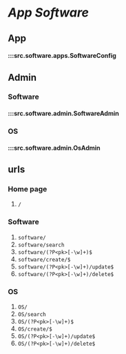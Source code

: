 # ***App Software***

## App
#### :::src.software.apps.SoftwareConfig

## Admin

### Software
#### :::src.software.admin.SoftwareAdmin

### OS
#### :::src.software.admin.OsAdmin

## urls

### Home page

1. ```/```

### Software

1. ```software/```
2. ```software/search```
3. ```software/(?P<pk>[-\w]+)$```
4. ```software/create/$```
5. ```software/(?P<pk>[-\w]+)/update$```
6. ```software/(?P<pk>[-\w]+)/delete$```

### OS

1. ```OS/```
2. ```OS/search```
3. ```OS/(?P<pk>[-\w]+)$```
4. ```OS/create/$```
5. ```OS/(?P<pk>[-\w]+)/update$```
6. ```OS/(?P<pk>[-\w]+)/delete$```
